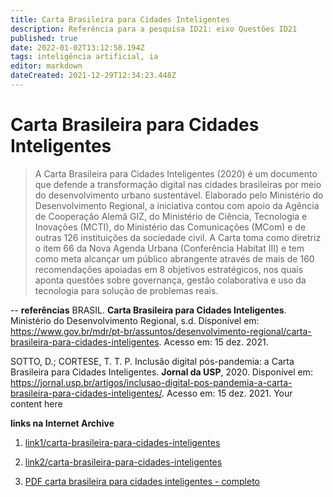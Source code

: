 ```yaml
---
title: Carta Brasileira para Cidades Inteligentes
description: Referência para a pesquisa ID21: eixo Questões ID21
published: true
date: 2022-01-02T13:12:58.194Z
tags: inteligência artificial, ia
editor: markdown
dateCreated: 2021-12-29T12:34:23.448Z
---
```


# Carta Brasileira para Cidades Inteligentes

> A Carta Brasileira para Cidades Inteligentes (2020) é um documento que defende a transformação digital nas cidades brasileiras por meio do desenvolvimento urbano sustentável. Elaborado pelo Ministério do Desenvolvimento Regional, a iniciativa contou com apoio da Agência de Cooperação Alemã GIZ, do Ministério de Ciência, Tecnologia e Inovações (MCTI), do Ministério das Comunicações (MCom) e de outras 126 instituições da sociedade civil. A Carta toma como diretriz o item 66 da Nova Agenda Urbana (Conferência Habitat III) e tem como meta alcançar um público abrangente através de mais de 160 recomendações apoiadas em 8 objetivos estratégicos, nos quais aponta questões sobre governança, gestão colaborativa e uso da tecnologia para solução de problemas reais. 

--
**referências**
BRASIL. **Carta Brasileira para Cidades Inteligentes**. Ministério do Desenvolvimento Regional, s.d. Disponível em: https://www.gov.br/mdr/pt-br/assuntos/desenvolvimento-regional/carta-brasileira-para-cidades-inteligentes. Acesso em: 15 dez. 2021. 

SOTTO, D.; CORTESE, T. T. P. Inclusão digital pós-pandemia: a Carta Brasileira para  Cidades Inteligentes. **Jornal da USP**, 2020. Disponível em: https://jornal.usp.br/artigos/inclusao-digital-pos-pandemia-a-carta-brasileira-para-cidades-inteligentes/. Acesso em: 15 dez. 2021.
Your content here

**links na Internet Archive**

1. [link1/carta-brasileira-para-cidades-inteligentes](https://web.archive.org/web/20220102130721/https://www.gov.br/mdr/pt-br/assuntos/desenvolvimento-regional/carta-brasileira-para-cidades-inteligentes)

2. [link2/carta-brasileira-para-cidades-inteligentes](https://web.archive.org/web/20220102130802/https://jornal.usp.br/artigos/inclusao-digital-pos-pandemia-a-carta-brasileira-para-cidades-inteligentes/)

3. [PDF carta brasileira para cidades inteligentes - completo](inteligentes-final)
